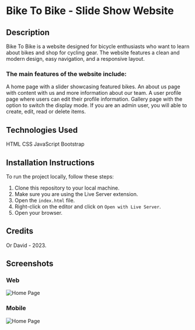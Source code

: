 # Bike To Bike - Slide Show Website

## Description

Bike To Bike is a website designed for bicycle enthusiasts who want to learn about bikes and shop for cycling gear. The website features a clean and modern design, easy navigation, and a responsive layout.

### The main features of the website include:

A home page with a slider showcasing featured bikes.
An about us page with content with us and more information about our team.
A user profile page where users can edit their profile information.
Gallery page with the option to switch the display mode. If you are an admin user, you will able to create, edit, read or delete items.

## Technologies Used

HTML
CSS
JavaScript
Bootstrap

## Installation Instructions

To run the project locally, follow these steps:

1. Clone this repository to your local machine.
2. Make sure you are using the Live Server extension.
3. Open the `index.html` file.
4. Right-click on the editor and click on `Open with Live Server`.
5. Open your browser.

## Credits

Or David - 2023.

## Screenshots

### Web

![Home Page](/assets/imgs/web-screenshot.png "Web - Home Page")

### Mobile

![Home Page](/assets/imgs/mobile-screenshot.png "Mobile - Home Page")
